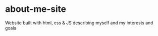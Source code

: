 # about-me-site
Website built with html, css &amp; JS describing myself and my interests and goals 
